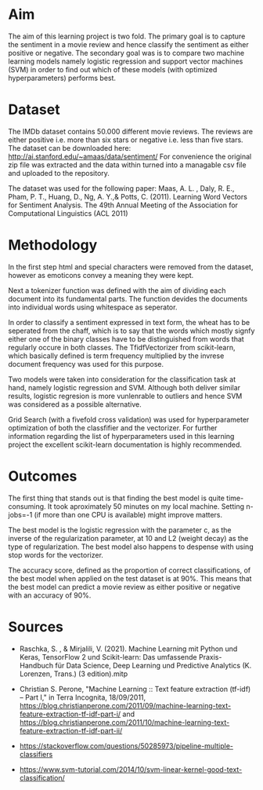 # Aim 
The aim of this learning project is two fold. The primary goal is to capture the sentiment in a movie review and hence classify the sentiment as either positive or negative. The secondary goal was is to compare two machine learning models namely logistic regression and support vector machines (SVM) in order to find out which of these models (with optimized hyperparameters) performs best.   

# Dataset
The IMDb dataset contains 50.000 different movie reviews. The reviews are either positive i.e. more than six stars or negative i.e. less than five stars. The dataset can be downloaded here: http://ai.stanford.edu/~amaas/data/sentiment/ 
For convenience the original zip file was extracted and the data within turned into a managable csv file and uploaded to the repository.

The dataset was used for the following paper: 
Maas, A. L. , Daly, R. E., Pham, P. T., Huang, D., Ng, A. Y.,& Potts, C. (2011). 
Learning Word Vectors for Sentiment Analysis. The 49th Annual Meeting of the Association for Computational Linguistics (ACL 2011)

# Methodology
In the first step html and special characters were removed from the dataset, however as emoticons convey a meaning they were kept.

Next a tokenizer function was defined with the aim of dividing each document into its fundamental parts. The function devides the documents into individual words using whitespace as seperator. 

In order to classify a sentiment expressed in text form, the wheat has to be seperated from the chaff, which is to say that the words which mostly signfy either one of the binary classes have to be distinguished from words that regularly occure in both classes. The TfidfVectorizer from scikit-learn, which basically defined is term frequency multiplied by the invrese document frequency was used for this purpose.

Two models were taken into consideration for the classification task at hand, namely logistic regression and SVM. Although both deliver similar results, logistic regresion is more vunlenrable to outliers and hence SVM was considered as a possible alternative. 

Grid Search (with a fivefold cross validation) was used for hyperparameter optimization of both the classfifier and the vectorizer. For further information regarding the list of hyperparameters used in this learning project the excellent scikit-learn documentation is highly recommended.  

# Outcomes
The first thing that stands out is that finding the best model is quite time-consuming. It took aproximately 50 minutes on my local machine. Setting n-jobs=-1 (if more than one CPU is available) might improve matters.

The best model is the logistic regression with the parameter c, as the inverse of the regularization parameter, at 10 and L2 (weight decay) as the type of regularization. The best model also happens to despense with using stop words for the vectorizer.

The accuracy score, defined as the proportion of correct classifications, of the best model when applied on the test dataset is at 90%. This means that the best model can predict a movie review as either positive or negative with an accuracy of 90%. 

# Sources
- Raschka, S. , & Mirjalili, V. (2021). Machine Learning mit Python und Keras, TensorFlow 2 und Scikit-learn: Das umfassende Praxis-Handbuch für Data Science, Deep Learning und Predictive Analytics (K. Lorenzen, Trans.) (3 edition).mitp

- Christian S. Perone, "Machine Learning :: Text feature extraction (tf-idf) – Part I," in Terra Incognita, 18/09/2011, https://blog.christianperone.com/2011/09/machine-learning-text-feature-extraction-tf-idf-part-i/ and https://blog.christianperone.com/2011/10/machine-learning-text-feature-extraction-tf-idf-part-ii/

- https://stackoverflow.com/questions/50285973/pipeline-multiple-classifiers

- https://www.svm-tutorial.com/2014/10/svm-linear-kernel-good-text-classification/